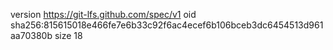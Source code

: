 version https://git-lfs.github.com/spec/v1
oid sha256:815615018e466fe7e6b33c92f6ac4ecef6b106bceb3dc6454513d961aa70380b
size 18
